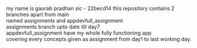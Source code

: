 my name is gaurab pradhan
sic - 22becd14
this repository contains 2 branches apart from main<br>
named assignments and appdevfull_assignment
<br>
assignments branch upto date till day7<br>
appdevfull_assignment have my whole fully functioning app<br>
covering every concepts given as assignment from day1 to last working day.<br>

